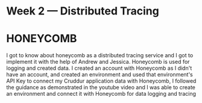 # Week 2 — Distributed Tracing

# HONEYCOMB
I got to know about honeycomb as a distributed tracing service and I got to implement it with the help of Andrew and Jessica. Honeycomb is used for logging and created data. I created an account with Honeycomb as I didn't have an account, and created an environment and used that environment's API Key to connect my Cruddur application data with Honeycomb, I followed the guidance as demonstrated in the youtube video and I was able to create an environment and connect it with Honeycomb for data logging and tracing

